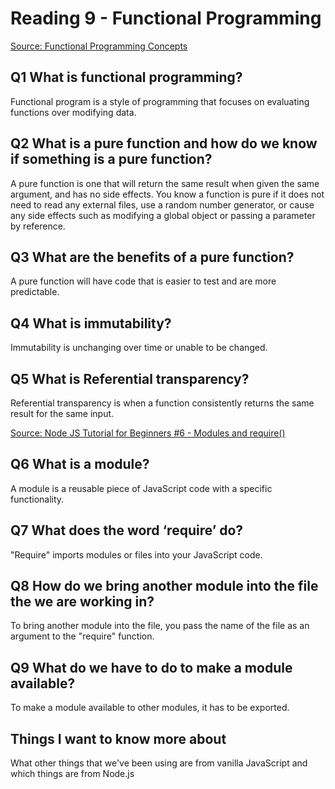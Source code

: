 # Reading 9 - Functional Programming

[Source: Functional Programming Concepts](https://medium.com/the-renaissance-developer/concepts-of-functional-programming-in-javascript-6bc84220d2aa)

## Q1 What is functional programming?

Functional program is a style of programming that focuses on evaluating functions over modifying data.

## Q2 What is a pure function and how do we know if something is a pure function?

A pure function is one that will return the same result when given the same argument, and has no side effects. You know a function is pure if it does not need to read any external files, use a random number generator, or cause any side effects such as modifying a global object or passing a parameter by reference.

## Q3 What are the benefits of a pure function?

A pure function will have code that is easier to test and are more predictable.

## Q4 What is immutability?

Immutability is unchanging over time or unable to be changed.

## Q5 What is Referential transparency?

Referential transparency is when a function consistently returns the same result for the same input.

[Source: Node JS Tutorial for Beginners #6 - Modules and require()](https://www.youtube.com/watch?v=xHLd36QoS4k&ab_channel=NetNinja)

## Q6 What is a module?

A module is a reusable piece of JavaScript code with a specific functionality.

## Q7 What does the word ‘require’ do?

"Require" imports modules or files into your JavaScript code.

## Q8 How do we bring another module into the file the we are working in?

To bring another module into the file, you pass the name of the file as an argument to the "require" function.

## Q9 What do we have to do to make a module available?

To make a module available to other modules, it has to be exported.

## Things I want to know more about

What other things that we've been using are from vanilla JavaScript and which things are from Node.js